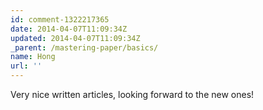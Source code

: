 ```yaml
---
id: comment-1322217365
date: 2014-04-07T11:09:34Z
updated: 2014-04-07T11:09:34Z
_parent: /mastering-paper/basics/
name: Hong
url: ''
---
```


Very nice written articles, looking forward to the new ones!
